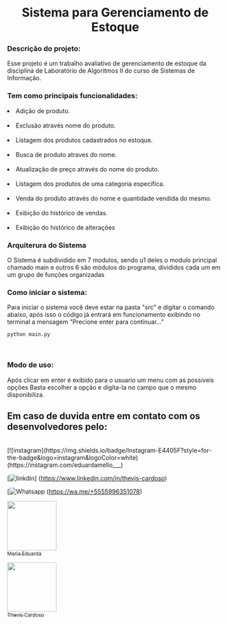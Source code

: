 <h1 align="center">
  Sistema para Gerenciamento de Estoque </h1>


<h3>Descrição do projeto:</h3>  

Esse projeto é um trabalho avaliativo de gerenciamento de estoque da disciplina de Laboratório de Algoritmos II do curso de Sistemas de Informação.

<h3> Tem como principais funcionalidades: </h3>
<p></p>
    <li>
    Adição de produto.
    </li> 
    </br>
    <li>
    Exclusão através nome do produto.
    </li>
    </br>
    <li>
    Listagem dos produtos cadastrados no estoque.
    </li>
    </br>
    <li>
    Busca de produto atraves do nome.
    </li>
    </br>
    <li>
    Atualização de preço através do nome do produto.
    </li>
    </br>
    <li>
    Listagem dos produtos de uma categoria especifica.
    </li>
    </br>
    <li>
    Venda do produto através do nome e quantidade vendida do mesmo.
    </li>
    </br>
    <li>
    Exibição do histórico de vendas.
    </li>
    </br>
    <li>
    Exibição do histórico de alterações
    </li>
<p></p>

<h3>
  Arquiterura do Sistema
</h3> 

O Sistema é subdividido em 7 modulos, sendo u1 deles o modulo principal chamado main e outros 6 são módulos do programa, divididos cada um em um grupo de funções organizadas


<h3>
  Como iniciar o sistema:
</h3>  
Para iniciar o sistema você deve estar na pasta "src" e digitar o comando abaixo, após isso o código já entrará em funcionamento exibindo no terminal a mensagem "Precione enter para continuar..."

```ssh
python main.py
```

</br>
<h3>
    Modo de uso:
</h3>
Após clicar em enter é exibido para o usuario um menu com as possiveis opções
Basta escolher a opção e digita-la no campo que o mesmo disponibiliza.

<br>
<h2>
     Em caso de duvida entre em contato com os desenvolvedores pelo:</br>
</h2>
<div style="display: inline_block" ></br>
  [![instagram](https://img.shields.io/badge/Instagram-E4405F?style=for-the-badge&logo=instagram&logoColor=white)(https://instagram.com/eduardamello___)

  [![linkdin](https://img.shields.io/badge/LinkedIn-0077B5?style=for-the-badge&logo=linkedin&logoColor=white)]                (https://www.linkedin.com/in/thevis-cardoso)

  [![Whatsapp](https://img.shields.io/badge/WhatsApp-25D366?style=for-the-badge&logo=whatsapp&logoColor=white)  (https://wa.me/+5555996351078)
</div> 

[<img loading="lazy" src="https://avatars.githubusercontent.com/u/126731519?v=4" width=115><br><sub>Maria Eduarda</sub>](https://instagram.com/eduardamello]___/)

[<img loading="lazy" src="" width=115><br><sub>Thevis Cardoso</sub>](https://instagram.com/cardoso_ts07/)
